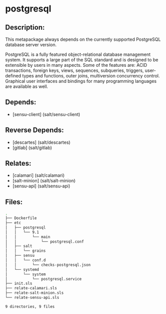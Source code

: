 # postgresql

## Description:

This metapackage always depends on the currently supported PostgreSQL database server version.

PostgreSQL is a fully featured object-relational database management system.  It supports a large part of the SQL standard and is designed to be extensible by users in many aspects.  Some of the features are: ACID transactions, foreign keys, views, sequences, subqueries, triggers, user-defined types and functions, outer joins, multiversion concurrency control.  Graphical user interfaces and bindings for many programming languages are available as well.

## Depends:

  -  [sensu-client] (salt/sensu-client)

## Reverse Depends:

  -  [descartes] (salt/descartes)
  -  [gitlab] (salt/gitlab)

## Relates:

  -  [calamari] (salt/calamari)
  -  [salt-minion] (salt/salt-minion)
  -  [sensu-api] (salt/sensu-api)

## Files:

```bash
.
├── Dockerfile
├── etc
│   ├── postgresql
│   │   └── 9.1
│   │       └── main
│   │           └── postgresql.conf
│   ├── salt
│   │   └── grains
│   ├── sensu
│   │   └── conf.d
│   │       └── checks-postgresql.json
│   └── systemd
│       └── system
│           └── postgresql.service
├── init.sls
├── relate-calamari.sls
├── relate-salt-minion.sls
└── relate-sensu-api.sls

9 directories, 9 files
```
